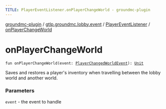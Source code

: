 ```yaml
---
TITLE: PlayerEventListener.onPlayerChangeWorld - groundmc-plugin
---
```


[groundmc-plugin](../../index.html) / [gtlp.groundmc.lobby.event](../index.html) / [PlayerEventListener](index.html) / [onPlayerChangeWorld](.)

# onPlayerChangeWorld

`fun onPlayerChangeWorld(event: `[`PlayerChangedWorldEvent`](https://hub.spigotmc.org/javadocs/spigot/org/bukkit/event/player/PlayerChangedWorldEvent.html)`): `[`Unit`](https://kotlinlang.org/api/latest/jvm/stdlib/kotlin/-unit/index.html)

Saves and restores a player's inventory when travelling between the lobby
world and another world.

### Parameters

`event` - the event to handle
